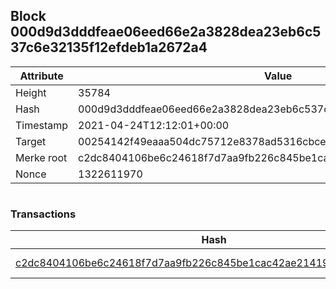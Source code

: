 ## Block 000d9d3dddfeae06eed66e2a3828dea23eb6c537c6e32135f12efdeb1a2672a4

Attribute | Value
--- | ---
Height | 35784
Hash | 000d9d3dddfeae06eed66e2a3828dea23eb6c537c6e32135f12efdeb1a2672a4
Timestamp | 2021-04-24T12:12:01+00:00
Target | 00254142f49eaaa504dc75712e8378ad5316cbcead634704b3734b6271167cc4
Merke root | c2dc8404106be6c24618f7d7aa9fb226c845be1cac42ae214194b58b70133500
Nonce | 1322611970

```

```

### Transactions

Hash | Amount
--- | ---
[c2dc8404106be6c24618f7d7aa9fb226c845be1cac42ae214194b58b70133500](c2dc8404106be6c24618f7d7aa9fb226c845be1cac42ae214194b58b70133500.md) | 10.00000000 SKEPTI 
